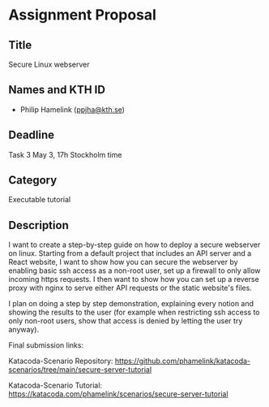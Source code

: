 # Assignment Proposal

## Title

Secure Linux webserver 

## Names and KTH ID
  - Philip Hamelink (ppjha@kth.se)
## Deadline

Task 3 May 3, 17h Stockholm time

## Category

Executable tutorial

## Description

I want to create a step-by-step guide on how to deploy a secure webserver on linux.
Starting from a default project that includes an API server and a React website, I want to show how you can secure the webserver 
by enabling basic ssh access as a non-root user, set up a firewall to only allow incoming https requests. I then want to show how you can
set up a reverse proxy with nginx to serve either API requests or the static website's files. 

I plan on doing a step by step demonstration, explaining every notion and showing the results to the user (for example when restricting ssh access
to only non-root users, show that access is denied by letting the user try anyway).

Final submission links: 

Katacoda-Scenario Repository: https://github.com/phamelink/katacoda-scenarios/tree/main/secure-server-tutorial

Katacoda-Scenario Tutorial: https://katacoda.com/phamelink/scenarios/secure-server-tutorial
